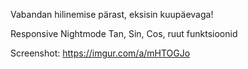 Vabandan hilinemise pärast, eksisin kuupäevaga!

Responsive
Nightmode
Tan, Sin, Cos, ruut funktsioonid

Screenshot: https://imgur.com/a/mHTOGJo